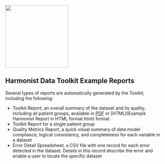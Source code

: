 [<img src="http://dataharmonist.org/logo.png" width="200" />](http://dataharmonist.org)  
  
  
  
## Harmonist Data Toolkit Example Reports

Several types of reports are automatically generated by the Toolkit, including the following:
- Toolkit Report, an overall summary of the dataset and its quality, including all patient groups, available in [PDF](ExampleHarmonistReport.pdf) or [HTML](Example Harmonist Report in HTML format.html) format.
- Toolkit Report for a single patient group
- Quality Metrics Report, a quick visual summary of data model compliance, logical consistency, and completeness for each variable in a dataset 
- Error Detail Spreadsheet, a CSV file with one record for each error detected in the dataset. Details in this record describe the error and enable a user to locate the specific dataset 
